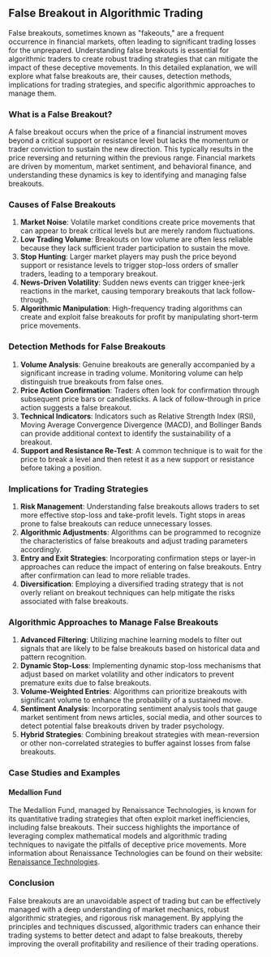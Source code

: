 ## False Breakout in Algorithmic Trading

False breakouts, sometimes known as "fakeouts," are a frequent occurrence in financial markets, often leading to significant trading losses for the unprepared. Understanding false breakouts is essential for algorithmic traders to create robust trading strategies that can mitigate the impact of these deceptive movements. In this detailed explanation, we will explore what false breakouts are, their causes, detection methods, implications for trading strategies, and specific algorithmic approaches to manage them.

### What is a False Breakout?

A false breakout occurs when the price of a financial instrument moves beyond a critical support or resistance level but lacks the momentum or trader conviction to sustain the new direction. This typically results in the price reversing and returning within the previous range. Financial markets are driven by momentum, market sentiment, and behavioral finance, and understanding these dynamics is key to identifying and managing false breakouts.

### Causes of False Breakouts

1. **Market Noise**: Volatile market conditions create price movements that can appear to break critical levels but are merely random fluctuations.
2. **Low Trading Volume**: Breakouts on low volume are often less reliable because they lack sufficient trader participation to sustain the move.
3. **Stop Hunting**: Larger market players may push the price beyond support or resistance levels to trigger stop-loss orders of smaller traders, leading to a temporary breakout.
4. **News-Driven Volatility**: Sudden news events can trigger knee-jerk reactions in the market, causing temporary breakouts that lack follow-through.
5. **Algorithmic Manipulation**: High-frequency trading algorithms can create and exploit false breakouts for profit by manipulating short-term price movements.

### Detection Methods for False Breakouts

1. **Volume Analysis**: Genuine breakouts are generally accompanied by a significant increase in trading volume. Monitoring volume can help distinguish true breakouts from false ones.
2. **Price Action Confirmation**: Traders often look for confirmation through subsequent price bars or candlesticks. A lack of follow-through in price action suggests a false breakout.
3. **Technical Indicators**: Indicators such as Relative Strength Index (RSI), Moving Average Convergence Divergence (MACD), and Bollinger Bands can provide additional context to identify the sustainability of a breakout.
4. **Support and Resistance Re-Test**: A common technique is to wait for the price to break a level and then retest it as a new support or resistance before taking a position.

### Implications for Trading Strategies

1. **Risk Management**: Understanding false breakouts allows traders to set more effective stop-loss and take-profit levels. Tight stops in areas prone to false breakouts can reduce unnecessary losses.
2. **Algorithmic Adjustments**: Algorithms can be programmed to recognize the characteristics of false breakouts and adjust trading parameters accordingly.
3. **Entry and Exit Strategies**: Incorporating confirmation steps or layer-in approaches can reduce the impact of entering on false breakouts. Entry after confirmation can lead to more reliable trades.
4. **Diversification**: Employing a diversified trading strategy that is not overly reliant on breakout techniques can help mitigate the risks associated with false breakouts.

### Algorithmic Approaches to Manage False Breakouts

1. **Advanced Filtering**: Utilizing machine learning models to filter out signals that are likely to be false breakouts based on historical data and pattern recognition.
2. **Dynamic Stop-Loss**: Implementing dynamic stop-loss mechanisms that adjust based on market volatility and other indicators to prevent premature exits due to false breakouts.
3. **Volume-Weighted Entries**: Algorithms can prioritize breakouts with significant volume to enhance the probability of a sustained move.
4. **Sentiment Analysis**: Incorporating sentiment analysis tools that gauge market sentiment from news articles, social media, and other sources to detect potential false breakouts driven by trader psychology.
5. **Hybrid Strategies**: Combining breakout strategies with mean-reversion or other non-correlated strategies to buffer against losses from false breakouts.

### Case Studies and Examples

#### Medallion Fund
The Medallion Fund, managed by Renaissance Technologies, is known for its quantitative trading strategies that often exploit market inefficiencies, including false breakouts. Their success highlights the importance of leveraging complex mathematical models and algorithmic trading techniques to navigate the pitfalls of deceptive price movements. More information about Renaissance Technologies can be found on their website: [Renaissance Technologies](https://www.rentec.com/).

### Conclusion

False breakouts are an unavoidable aspect of trading but can be effectively managed with a deep understanding of market mechanics, robust algorithmic strategies, and rigorous risk management. By applying the principles and techniques discussed, algorithmic traders can enhance their trading systems to better detect and adapt to false breakouts, thereby improving the overall profitability and resilience of their trading operations.
